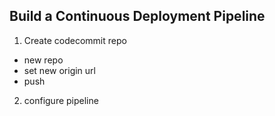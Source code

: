 ## Build a Continuous Deployment Pipeline

1. Create codecommit repo

- new repo
- set new origin url
- push

2. configure pipeline
